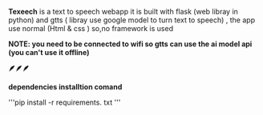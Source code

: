 **Texeech**
 is a text to speech webapp it is built with flask (web libray in python) and gtts ( libray use google model to turn text to speech) , the app use normal (Html & css ) so,no framework is used

 **NOTE: you need to be connected to wifi so gtts can use the ai model api (you can't use it offline)**

 **🪶🪶🪶**

 **dependencies installtion comand**

'''pip install -r requirements. txt '''
